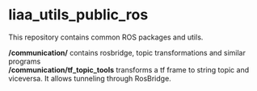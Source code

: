 liaa_utils_public_ros
=====================

This repository contains common ROS packages and utils.

<b>/communication/</b> contains rosbridge, topic transformations and similar programs<br>
<b>/communication/tf_topic_tools</b> transforms a tf frame to string topic and viceversa. It allows tunneling through RosBridge.
